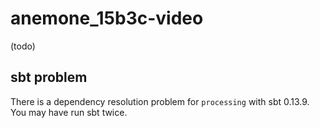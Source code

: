# anemone_15b3c-video

(todo)

## sbt problem

There is a dependency resolution problem for `processing` with sbt 0.13.9. You may have run sbt twice.
